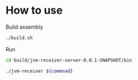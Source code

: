 # How to use

Build assembly

```sh
./build.sh
```

Run

```sh
cd build/jvm-receiver-server-0.0.1-SNAPSHOT/bin
```

```sh
./jvm-receiver ${commnad}
```

